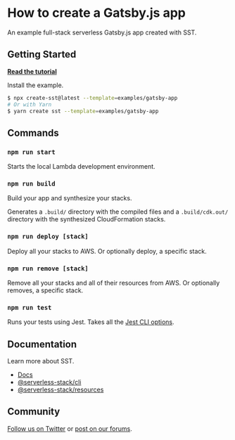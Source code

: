 # How to create a Gatsby.js app

An example full-stack serverless Gatsby.js app created with SST.

## Getting Started

[**Read the tutorial**](https://sst.dev/examples/how-to-create-a-gatsby-app-with-serverless.html)

Install the example.

```bash
$ npx create-sst@latest --template=examples/gatsby-app
# Or with Yarn
$ yarn create sst --template=examples/gatsby-app
```

## Commands

### `npm run start`

Starts the local Lambda development environment.

### `npm run build`

Build your app and synthesize your stacks.

Generates a `.build/` directory with the compiled files and a `.build/cdk.out/` directory with the synthesized CloudFormation stacks.

### `npm run deploy [stack]`

Deploy all your stacks to AWS. Or optionally deploy, a specific stack.

### `npm run remove [stack]`

Remove all your stacks and all of their resources from AWS. Or optionally removes, a specific stack.

### `npm run test`

Runs your tests using Jest. Takes all the [Jest CLI options](https://jestjs.io/docs/en/cli).

## Documentation

Learn more about SST.
- [Docs](https://docs.sst.dev)
- [@serverless-stack/cli](https://docs.sst.dev/packages/cli)
- [@serverless-stack/resources](https://docs.sst.dev/packages/resources)

## Community

[Follow us on Twitter](https://twitter.com/sst_dev) or [post on our forums](https://discourse.sst.dev).
